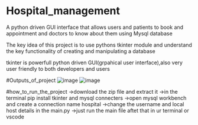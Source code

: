 # Hospital_management
A python driven GUI interface that allows users and patients to book and appointment and doctors to know about them using Mysql database

The key idea of this project is to use pythons tkinter module and understand the key functionality of creating and manipulating a database

tkinter is powerfull python driven GUI(grpahical user interface),also very user friendly to both developers and users


#Outputs_of_project
![image](https://user-images.githubusercontent.com/117900155/205447892-18608167-c382-4e12-9230-d0dcc57a7aca.png)
![image](https://user-images.githubusercontent.com/117900155/205447953-02b252f2-34f0-4de7-afac-77448daf5010.png)

#how_to_run_the_project
   ->download the zip file and extract it 
   ->in the terminal pip install tkinter and mysql connecters
   ->open mysql workbench and create a connection name hospital
   ->change the username and local host details in the main.py
   ->just run the main file aftet that in ur terminal or vscode
   
   
